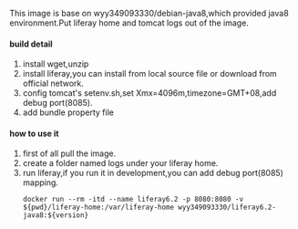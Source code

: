 This image is base on wyy349093330/debian-java8,which provided java8 environment.Put liferay home and tomcat logs out of the image.

#### build detail
1. install wget,unzip
1. install liferay,you can install from local source file or download from official network.
1. config tomcat's setenv.sh,set Xmx=4096m,timezone=GMT+08,add debug port(8085).
1. add bundle property file

#### how to use it
1. first of all pull the image.
1. create a folder named logs under your liferay home.    
1. run liferay,if you run it in development,you can add debug port(8085) mapping.
    ```
    docker run --rm -itd --name liferay6.2 -p 8080:8080 -v ${pwd}/liferay-home:/var/liferay-home wyy349093330/liferay6.2-java8:${version} 
    ```    


